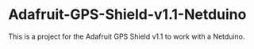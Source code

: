 Adafruit-GPS-Shield-v1.1-Netduino
=================================

This is a project for the Adafruit GPS Shield v1.1 to work with a Netduino.
